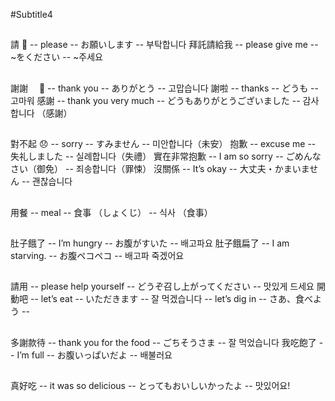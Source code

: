 #Subtitle4

##

請 🙏 -- please -- お願いします -- 부탁합니다
拜託請給我 -- please give me -- ~をください -- ~주세요

##

謝謝　 🤗 -- thank you -- ありがとう -- 고맙습니다
謝啦 -- thanks -- どうも -- 고마워
感謝 -- thank you very much -- どうもありがとうございました -- 감사합니다 （感謝）

##

對不起 😞 -- sorry -- すみません -- 미안합니다（未安）
抱歉 -- excuse me -- 失礼しました -- 실례합니다（失禮）
實在非常抱歉 -- I am so sorry -- ごめんなさい（御免） -- 죄송합니다（罪悚）
沒關係 -- It’s okay -- 大丈夫・かまいません -- 괜찮습니다

##

用餐 -- meal -- 食事 （しょくじ） -- 식사 （食事）

##

肚子餓了 -- I’m hungry -- お腹がすいた -- 배고파요
肚子餓扁了 -- I am starving. -- お腹ペコペコ -- 배고파 죽겠어요

##

請用 -- please help yourself -- どうぞ召し上がってください -- 맛있게 드세요
開動吧 -- let’s eat -- いただきます -- 잘 먹겠습니다
-- let’s dig in -- さあ、食べよう --

##

多謝款待 -- thank you for the food -- ごちそうさま -- 잘 먹었습니다
我吃飽了 -- I’m full -- お腹いっぱいだよ -- 배불러요

##

真好吃 -- it was so delicious -- とってもおいしいかったよ -- 맛있어요!

